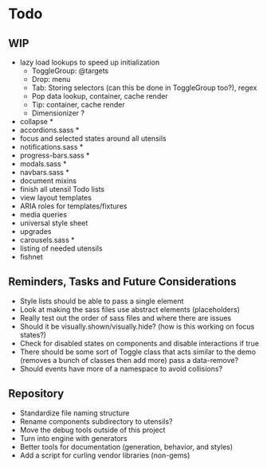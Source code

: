 
# Todo

## WIP
- lazy load lookups to speed up initialization
  - ToggleGroup: @targets
  - Drop: menu
  - Tab: Storing selectors (can this be done in ToggleGroup too?), regex
  - Pop data lookup, container, cache render
  - Tip: container, cache render
  - Dimensionizer ?
- collapse *
- accordions.sass *
- focus and selected states around all utensils
- notifications.sass *
- progress-bars.sass *
- modals.sass *
- navbars.sass *
- document mixins
- finish all utensil Todo lists
- view layout templates
- ARIA roles for templates/fixtures
- media queries
- universal style sheet
- upgrades
- carousels.sass *
- listing of needed utensils
- fishnet

## Reminders, Tasks and Future Considerations
- Style lists should be able to pass a single element
- Look at making the sass files use abstract elements (placeholders)
- Really test out the order of sass files and where there are issues
- Should it be visually.shown/visually.hide? (how is this working on
  focus states?)
- Check for disabled states on components and disable interactions if
  true
- There should be some sort of Toggle class that acts similar to the
  demo (removes a bunch of classes then add more) pass a data-remove?
- Should events have more of a namespace to avoid collisions?

## Repository
- Standardize file naming structure
- Rename components subdirectory to utensils?
- Move the debug tools outside of this project
- Turn into engine with generators
- Better tools for documentation (generation, behavior, and styles)
- Add a script for curling vendor libraries (non-gems)


